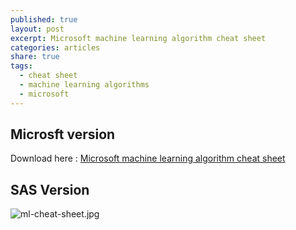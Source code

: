 ```yaml
---
published: true
layout: post
excerpt: Microsoft machine learning algorithm cheat sheet
categories: articles
share: true
tags:
  - cheat sheet
  - machine learning algorithms
  - microsoft
---
```

## Microsft version
Download here : [Microsoft machine learning algorithm cheat sheet](/documents/microsoft-machine-learning-algorithm-cheat-sheet-v6.pdf)

## SAS Version
![ml-cheat-sheet.jpg]({{site.baseurl}}/images/ml-cheat-sheet.jpg)
